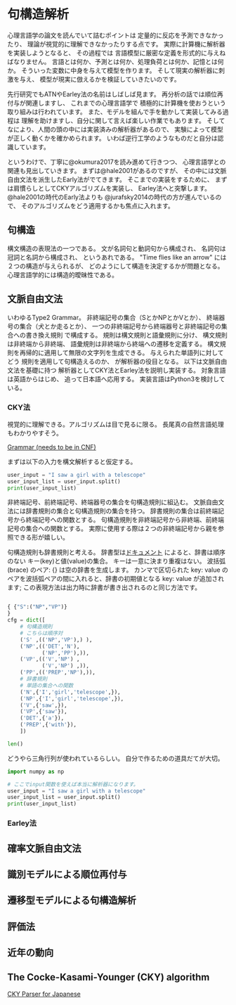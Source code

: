 # 句構造解析

心理言語学の論文を読んでいて詰むポイントは
定量的に反応を予測できなかったり、
理論が視覚的に理解できなかったりする点です。
実際に計算機に解析器を実装しようとなると、
その過程では
言語模型に厳密な定義を形式的に与えねばなりません。
言語とは何か、予測とは何か、処理負荷とは何か、記憶とは何か。
そういった変数に中身を与えて模型を作ります。
そして現実の解析器に刺激を与え、
模型が現実に倣えるかを検証していきたいのです。

先行研究でもATNやEarley法の名前はしばしば見ます。
再分析の話では順位再付与が関連しますし、
これまでの心理言語学で
積極的に計算機を使おうという取り組みは行われています。
また、モデルを組んで手を動かして実装してみる過程は
理解を助けますし、自分に関して言えば楽しい作業でもあります。
そしてなにより、人間の頭の中には実装済みの解析器があるので、
実験によって模型が正しく動くかを確かめられます。
いわば逆行工学のようなものだと自分は認識しています。

というわけで、丁寧に@okumura2017を読み進めて行きつつ、
心理言語学との関連も見出していきます。
まずは@hale2001があるのですが、
その中には文脈自由文法を派生したEarly法がでてきます。
そこまでの実装をするために、
まずは肩慣らしとしてCKYアルゴリズムを実装し、
Earley法へと突撃します。
@hale2001の時代のEarly法よりも
@jurafsky2014の時代の方が進んでいるので、
そのアルゴリズムをどう適用するかも焦点に入れます。

## 句構造

構文構造の表現法の一つである。
文が名詞句と動詞句から構成され、
名詞句は冠詞と名詞から構成され、
というあれである。
"Time flies like an arrow"
には２つの構造が与えられるが、
どのようにして構造を決定するかが問題となる。
心理言語学的には構造的曖昧性である。

## 文脈自由文法

いわゆるType2 Grammar。
非終端記号の集合（SとかNPとかVとか）、
終端器号の集合（犬とか走るとか）、
一つの非終端記号から終端器号と非終端記号の集合への書き換え規則
で構成する。
規則は構文規則と語彙規則に分け、
構文規則は非終端から非終端、
語彙規則は非終端から終端への遷移を定義する。
構文規則を再帰的に適用して無限の文字列を生成できる。
与えられた単語列に対してどう
規則を適用して句構造えるのか、
が解析器の役目となる。
以下は文脈自由文法を基礎に持つ
解析器としてCKY法とEarley法を説明し実装する。
対象言語は英語からはじめ、
追って日本語へ応用する。
実装言語はPython3を検討している。

### CKY法

視覚的に理解できる。アルゴリズムは目で見るに限る。
長尾真の自然言語処理もわかりやすそう。

[Grammar (needs to be in CNF) ](http://lxmls.it.pt/2015/cky.html)

まずは以下の入力を構文解析すると仮定する。

```python
user_input = "I saw a girl with a telescope"
user_input_list = user_input.split()
print(user_input_list)
```

非終端記号、前終端記号、終端器号の集合を句構造規則に組込む。
文脈自由文法には辞書規則の集合と句構造規則の集合を持つ。
辞書規則の集合は前終端記号から終端記号への関数とする。
句構造規則を非終端記号から非終端、前終端記号の集合への関数とする。
実際に使用する際は２つの非終端記号から親を参照できる形が嬉しい。

句構造規則も辞書規則と考える。
辞書型は[ドキュメント](https://docs.python.jp/3/tutorial/datastructures.html#dictionaries)
によると、辞書は順序のない
キー(key)と値(value)の集合。
キーは一意に決まり重複はない。
波括弧 (brace) のペア: {} は空の辞書を生成します。
カンマで区切られた key: value のペアを波括弧ペアの間に入れると、辞書の初期値となる key: value が追加されます; この表現方法は出力時に辞書が書き出されるのと同じ方法です。

```python

{ {"S":("NP","VP")}
}
cfg = dict([
    # 句構造規則
    # こちらは順序対
    ('S' ,(('NP','VP'),) ),
    ('NP',(('DET','N'),
           ('NP','PP'),)),
    ('VP',(('V','NP') ,
           ('V','NP') ,)),
    ('PP',(('PREP','NP'),)),
    # 辞書規則
    # 単語の集合への関数
    ('N',{'I','girl','telescope',}),
    ('NP',{'I','girl','telescope',}),
    ('V',{'saw',}),
    ('VP',{'saw'}),
    ('DET',{'a'}),
    ('PREP',{'with'}),
    ])

len()
```

どうやら三角行列が使われているらしい。
自分で作るための道具だてが大切。
```python
import numpy as np

# ここでinput関数を使えば本当に解析器になります。
user_input = "I saw a girl with a telescope"
user_input_list = user_input.split()
print(user_input_list)


```

### Earley法

## 確率文脈自由文法
## 識別モデルによる順位再付与
## 遷移型モデルによる句構造解析
## 評価法
## 近年の動向

## The Cocke-Kasami-Younger (CKY) algorithm 

[CKY Parser for Japanese](http://www2.hawaii.edu/~chin/661F12/Projects/rbungard.pdf)
